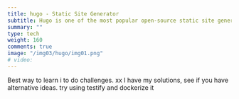 ```yaml
---
title: hugo - Static Site Generator
subtitle: Hugo is one of the most popular open-source static site generators. With its amazing speed and flexibility, Hugo makes building websites fun again.  And it GoLang
summary: ""
type: tech
weight: 160
comments: true
image: "/img03/hugo/img01.png"
# video: 
---
```

Best way to learn i to do challenges.  xx
I have my solutions, see if you have alternative ideas.  try using testify and dockerize it
<!--more-->

